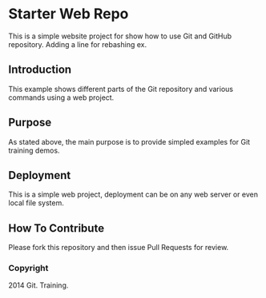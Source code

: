 # Starter Web Repo

This is a simple website project for show how to use Git and GitHub repository. Adding a line for rebashing ex.

## Introduction

This example shows different parts of the Git repository and various commands using a web project.

## Purpose

As stated above, the main purpose is to provide simpled examples for Git training demos.

## Deployment

This is a simple web project, deployment can be on any web server or even local file system.

## How To Contribute

Please fork this repository and then issue Pull Requests for review.

### Copyright

2014 Git. Training.